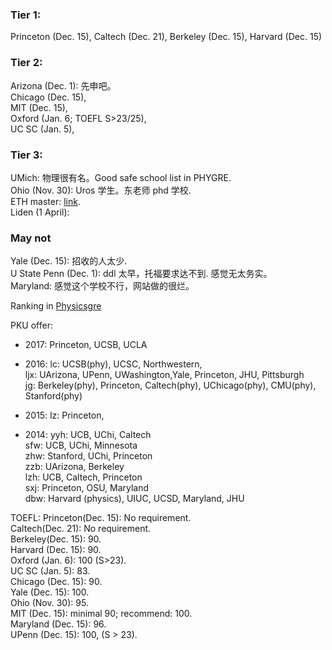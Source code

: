 ### Tier 1: 
Princeton (Dec. 15), Caltech (Dec. 21), Berkeley (Dec. 15), Harvard (Dec. 15)

### Tier 2: 
Arizona (Dec. 1): 先申吧。  
Chicago (Dec. 15),   
MIT (Dec. 15),  
Oxford (Jan. 6; TOEFL S>23/25),   
UC SC (Jan. 5),   

### Tier 3: 
UMich: 物理很有名。Good safe school list in PHYGRE.   
Ohio (Nov. 30): Uros 学生。东老师 phd 学校.    
ETH master: [link](https://ethz.ch/en/studies/master/application/international-bachelor/how-to-apply.html).   
Liden (1 April):

### May not
Yale (Dec. 15): 招收的人太少.  
U State Penn (Dec. 1): ddl 太早，托福要求达不到. 感觉无太务实。   
Maryland: 感觉这个学校不行，网站做的很烂。  


Ranking in [Physicsgre](https://physicsgre.com/viewtopic.php?f=21&t=1536&p=12956&hilit=astro+Yale#p12956)

PKU offer: 
* 2017: Princeton, UCSB, UCLA 

* 2016: 
lc: UCSB(phy), UCSC, Northwestern,  
ljx: UArizona, UPenn, UWashington,Yale, Princeton, JHU, Pittsburgh  
jg: Berkeley(phy), Princeton, Caltech(phy), UChicago(phy), CMU(phy), Stanford(phy) 

* 2015:
lz: Princeton, 

* 2014:
yyh: UCB, UChi, Caltech  
sfw: UCB, UChi, Minnesota  
zhw: Stanford, UChi, Princeton  
zzb: UArizona, Berkeley  
lzh: UCB, Caltech, Princeton  
sxj: Princeton, OSU, Maryland  
dbw: Harvard (physics), UIUC, UCSD, Maryland, JHU




TOEFL:
Princeton(Dec. 15): No requirement.  
Caltech(Dec. 21): No requirement.  
Berkeley(Dec. 15): 90.  
Harvard (Dec. 15): 90.  
Oxford (Jan. 6): 100 (S>23).  
UC SC (Jan. 5): 83.  
Chicago (Dec. 15): 90.  
Yale (Dec. 15): 100.  
Ohio (Nov. 30): 95.  
MIT (Dec. 15): minimal 90; recommend: 100.  
Maryland (Dec. 15): 96.  
UPenn (Dec. 15): 100, (S > 23).  
